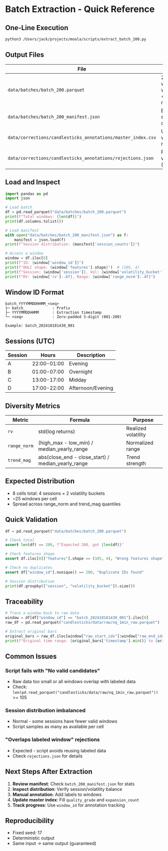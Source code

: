 # Batch Extraction - Quick Reference

## One-Line Execution
```bash
python3 /Users/jack/projects/moola/scripts/extract_batch_200.py
```

## Output Files
| File | Purpose |
|------|---------|
| `data/batches/batch_200.parquet` | 200 windows with OHLC + metadata |
| `data/batches/batch_200_manifest.json` | Extraction stats and distribution |
| `data/corrections/candlesticks_annotations/master_index.csv` | Updated with 200 new rows |
| `data/corrections/candlesticks_annotations/rejections.json` | Rejected windows (if any) |

## Load and Inspect
```python
import pandas as pd
import json

# Load batch
df = pd.read_parquet("data/batches/batch_200.parquet")
print(f"Total windows: {len(df)}")
print(df.columns.tolist())

# Load manifest
with open("data/batches/batch_200_manifest.json") as f:
    manifest = json.load(f)
print(f"Session distribution: {manifest['session_counts']}")

# Access a window
window = df.iloc[0]
print(f"ID: {window['window_id']}")
print(f"OHLC shape: {window['features'].shape}")  # (105, 4)
print(f"Session: {window['session']}, Vol: {window['volatility_bucket']}")
print(f"RV: {window['rv']:.6f}, Range: {window['range_norm']:.4f}")
```

## Window ID Format
```
batch_YYYYMMDDHHMM_<seq>
├─ batch_            : Prefix
├─ YYYYMMDDHHMM      : Extraction timestamp
└─ <seq>             : Zero-padded 3-digit (001-200)

Example: batch_202410181430_001
```

## Sessions (UTC)
| Session | Hours | Description |
|---------|-------|-------------|
| A | 22:00-01:00 | Evening |
| B | 01:00-07:00 | Overnight |
| C | 13:00-17:00 | Midday |
| D | 17:00-22:00 | Afternoon/Evening |

## Diversity Metrics
| Metric | Formula | Purpose |
|--------|---------|---------|
| `rv` | std(log returns) | Realized volatility |
| `range_norm` | (high_max - low_min) / median_yearly_range | Normalized range |
| `trend_mag` | abs(close_end - close_start) / median_yearly_range | Trend strength |

## Expected Distribution
- 8 cells total: 4 sessions × 2 volatility buckets
- ~25 windows per cell
- Spread across range_norm and trend_mag quantiles

## Quick Validation
```python
df = pd.read_parquet("data/batches/batch_200.parquet")

# Check total
assert len(df) == 200, f"Expected 200, got {len(df)}"

# Check features shape
assert df.iloc[0]["features"].shape == (105, 4), "Wrong features shape"

# Check no duplicates
assert df["window_id"].nunique() == 200, "Duplicate IDs found"

# Session distribution
print(df.groupby(["session", "volatility_bucket"]).size())
```

## Traceability
```python
# Trace a window back to raw data
window = df[df["window_id"] == "batch_202410181430_001"].iloc[0]
raw_df = pd.read_parquet("candlesticks/data/raw/nq_1min_raw.parquet")

# Extract original bars
original_bars = raw_df.iloc[window["raw_start_idx"]:window["raw_end_idx"]+1]
print(f"Original time range: {original_bars['timestamp'].min()} to {original_bars['timestamp'].max()}")
```

## Common Issues

### Script fails with "No valid candidates"
- Raw data too small or all windows overlap with labeled data
- Check: `len(pd.read_parquet("candlesticks/data/raw/nq_1min_raw.parquet"))` >= 105

### Session distribution imbalanced
- Normal - some sessions have fewer valid windows
- Script samples as many as available per cell

### "Overlaps labeled window" rejections
- Expected - script avoids reusing labeled data
- Check `rejections.json` for details

## Next Steps After Extraction

1. **Review manifest**: Check `batch_200_manifest.json` for stats
2. **Inspect distribution**: Verify session/volatility balance
3. **Manual annotation**: Add labels to windows
4. **Update master index**: Fill `quality_grade` and `expansion_count`
5. **Track progress**: Use `window_id` for annotation tracking

## Reproducibility
- Fixed seed: 17
- Deterministic output
- Same input → same output (guaranteed)
